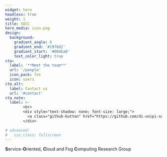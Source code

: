 ```yaml
---
widget: hero
headless: true
weight: 1
title: SOCC
hero_media: icon.png
design:
  background:
    gradient_angle: 0
    gradient_end: '#1976d2'
    gradient_start: '#004ba0'
    text_color_light: true
cta:
  label: '**Meet the team**'
  url: '/people'
  icon_pack: fas
  icon: users
cta_alt:
  label: Contact us
  url: '#contact'
cta_note:
  label: >-
        <br>
        <div style="text-shadow: none; font-size: large;">
          <a class="github-button" href="https://github.com/di-unipi-socc" data-icon="octicon-star" target="_blank" data-size="large">See our projects on GitHub</a>
        </div>
        
# advanced:
#   css_class: fullscreen
---
```


**S**ervice-**O**riented, **C**loud and Fog **C**omputing Research Group
<!-- <a class="github-button" href="https://github.com/di-unipi-socc" data-icon="octicon-star" data-size="large" data-show-count="false" aria-label="Follow us on GitHub">Follow us on GitHub</a> -->
<!-- Follow us on [GitHub](https://github.com/di-unipi-socc) to stay up to date with the latest developments. 
<script async defer src="https://buttons.github.io/buttons.js"></script>-->

<br>